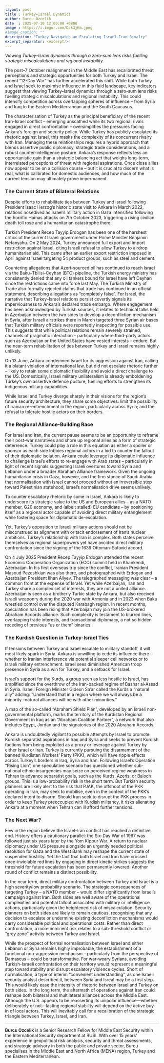 ```yaml
---
layout: post
title : Turkey–Israel Dynamics
author: Burcu Ozcelik
date  : 2025-07-10 12:00:00 +0800
image : https://i.imgur.com/Dck3jKm.jpeg
#image_caption: ""
description: "Turkey Navigates an Escalating Israel–Iran Rivalry"
excerpt_separator: <excerpt/>
---
```


_Viewing Turkey–Israel dynamics through a zero-sum lens risks fuelling strategic miscalculations and regional instability._

<excerpt/>

The post–7 October realignment in the Middle East has recalibrated threat perceptions and strategic opportunities for both Turkey and Israel. The recent “12-Day War” has further accelerated this shift. While both Turkey and Israel seek to maximise influence in this fluid landscape, key indicators suggest that viewing Turkey–Israel dynamics through a zero-sum lens risks fuelling strategic miscalculations and regional instability. This could intensify competition across overlapping spheres of influence – from Syria and Iraq to the Eastern Mediterranean and the South Caucasus.

The characterisation of Turkey as the principal beneficiary of the recent Iran-Israel conflict – emerging unscathed while its two regional rivals engaged in direct confrontation – oversimplifies the pressures facing Ankara’s foreign and security policy. While Turkey has publicly escalated its rhetoric against Israel, this masks the complexity of its concurrent rivalry with Iran. Managing these relationships requires a hybrid approach that blends assertive public diplomacy, strategic trade considerations, and a robust counter-intelligence posture. Ankara’s response reflects less an opportunistic gain than a strategic balancing act that weighs long-term, interrelated perceptions of threat with regional aspirations. Once close allies now appear to be on a collision course – but it is crucial to discern what is real, what is calibrated for domestic audiences, and how much of the current tension may ultimately prove impermanent.


### The Current State of Bilateral Relations

Despite efforts to rehabilitate ties between Turkey and Israel following President Isaac Herzog’s historic state visit to Ankara in March 2022, relations nosedived as Israel’s military action in Gaza intensified following the horrific Hamas attacks on 7th October 2023, triggering a rising civilian death toll rose and a humanitarian catastrophe there.

Turkish President Recep Tayyip Erdogan has been one of the harshest critics of the current Israeli government under Prime Minister Benjamin Netanyahu. On 2 May 2024, Turkey announced full export and import restriction against Israel, citing Israeli refusal to allow Turkey to airdrop humanitarian aid. This came after an earlier export restriction imposed in April against Israel targeting 54 product groups, such as steel and cement.

Countering allegations that Azeri-sourced oil has continued to reach Israel via the Baku–Tbilisi–Ceyhan (BTC) pipeline, the Turkish energy ministry has consistently denied that any oil tankers bound for Israel have left Ceyhan since the restrictions came into force last May. The Turkish Ministry of Trade also formally rejected claims that trade has continued in an official statement, describing allegations as “completely false”. For Israel, the narrative that Turkey–Israel relations persist covertly signals its imperviousness to Ankara’s declared trade embargo. Where engagement has been acknowledged by Turkish sources, it relates to technical talks held in Azerbaijan between the two sides to develop a deconfliction mechanism in Syria, after Israeli airstrikes there in March targeted three Syrian air bases that Turkish military officials were reportedly inspecting for possible use. This suggests that while political relations remain severely strained, channels of pragmatic interaction – particularly where third-party actors such as Azerbaijan or the United States have vested interests – endure. But the near-term rehabilitation of ties between Turkey and Israel remains highly unlikely.

On 13 June, Ankara condemned Israel for its aggression against Iran, calling it a blatant violation of international law, but did not escalate rhetoric further – likely to retain some diplomatic flexibility and avoid a direct challenge to the US. Domestically, Israeli military unilateralism is already emboldening Turkey’s own assertive defence posture, fuelling efforts to strengthen its indigenous military capabilities.

While Israel and Turkey diverge sharply in their visions for the region’s future security architecture, they share some objectives: limit the possibility of Iranian re-entrenchment in the region, particularly across Syria; and the refusal to tolerate hostile actors on their borders.


### The Regional Alliance-Building Race

For Israel and Iran, the current pause seems to be an opportunity to reframe their post-war narratives and shore up regional allies as a form of strategic deterrence. Turkey could play a role in this equation as either a spoiler or sponsor as each side lobbies regional actors in a bid to counter the fallout of their diplomatic isolation. Ankara could leverage its diplomatic influence to challenge Israel’s efforts to re-engage with Arab states – particularly in light of recent signals suggesting Israeli overtures toward Syria and Lebanon under a broader Abraham Alliance framework. Given the ongoing humanitarian crisis in Gaza, however, and the firm stance of Saudi Arabia that normalisation with Israel cannot proceed without an irreversible step toward Palestinian statehood, Israel’s normalisation drive seems unlikely.

To counter escalatory rhetoric by some in Israel, Ankara is likely to underscore its strategic value to the US and European allies – as a NATO member, G20 economy, and (albeit stalled) EU candidate – by positioning itself as a regional actor capable of avoiding direct military entanglement while fostering space for diplomatic de-escalation.

Yet, Turkey’s opposition to Israeli military actions should not be misconstrued as alignment with or tacit endorsement of Iran’s nuclear ambitions. Turkey’s relationship with Iran is complex. Both states perceive themselves as regional superpowers yet have avoided direct military confrontation since the signing of the 1639 Ottoman-Safavid accord.

On 4 July 2025 President Recep Tayyip Erdogan attended the recent Economic Cooperation Organization (ECO) summit held in Khankendi, Azerbaijan. In his first overseas trip since the conflict, Iranian President Masoud Pezeshkian was also there, and photographed with Erdogan and Azerbaijan President Ilhan Aliyev. The telegraphed messaging was clear – a common front at the expense of Israel. Yet while Azerbaijan, Iran and Turkey share a complex set of interests, they are not a united alliance. Azerbaijan is seen as a brotherly Turkic state by Ankara, but also received Israeli weaponry during the 2020 war with Armenia and in 2023 when Baku wrestled control over the disputed Karabagh region. In recent months, speculation has been rising that Azerbaijan may join the US-brokered Abraham Accords alliance. Such complexity is testament to blurred lines, overlapping trade interests, and transactional diplomacy, a not so hidden receding of previous “us or them” binaries.


### The Kurdish Question in Turkey-Israel Ties

If tensions between Turkey and Israel escalate to military standoff, it will most likely spark in Syria. Ankara is unwilling to cede its influence there – whether to Iranian interference via potential sleeper cell networks or to Israeli military entrenchment. Israel sees diminished American troop presence in Syria as a win for Turkey, and a setback for Israel.

Israel’s support for the Kurds, a group seen as less hostile to Israel, has amplified since the overthrow of the Iran-backed regime of Bashar al-Assad in Syria. Israeli Foreign Minister Gideon Sa’ar called the Kurds a “natural ally” adding: “Understand that in a region where we will always be a minority –natural alliances will be with other minorities.”

A map of the so-called “Abraham Shield Plan”, developed by an Israeli non-governmental platform, marks the territory of the Kurdistan Regional Government in Iraq as an “Abraham Coalition Partner”, a network that also includes Egypt, Jordan and the signatories of the 2020 Abraham Accords.

Ankara is undoubtedly vigilant to possible attempts by Israel to promote Kurdish separatist aspirations in Iraq and Syria and seeks to prevent Kurdish factions from being exploited as a proxy or leverage against Turkey by either Israel or Iran. Turkey is currently pursuing the disarmament of the banned Kurdistan Workers’ Party (PKK), which will have ripple effects across Turkey’s borders in Iraq, Syria and Iran. Following Israel’s Operation “Rising Lion”, one speculative scenario has questioned whether sub-national ethnic insurgencies may seize on perceived regime weakness in Tehran to advance separatist goals, such as the Kurds, Azeris, or Baloch groups. This is a low-probability risk in the short term. But Turkish security planners are likely alert to the risk that PJAK, the offshoot of the PKK operating in Iran, may seek to mobilise, even in the context of the PKK’s declared intent to disarm. Should Iran seek to disrupt the PKK process in order to keep Turkey preoccupied with Kurdish militancy, it risks alienating Ankara at a moment when Tehran can ill afford further tensions.


### The Next War?

Few in the region believe the Israel–Iran conflict has reached a definitive end. History offers a cautionary parallel: the Six-Day War of 1967 was followed just six years later by the Yom Kippur War. A return to nuclear diplomacy under US pressure alongside an urgently needed political resolution for Gaza and the West Bank may reshape the current state of suspended hostility. Yet the fact that both Israel and Iran have crossed once-inviolable red lines by engaging in direct kinetic strikes suggests the threshold for future escalation has been permanently lowered. Another round of conflict remains a distinct possibility.

In the near term, direct military confrontation between Turkey and Israel is a high severity/low probability scenario. The strategic consequences of targeting Turkey – a NATO member – would differ significantly from Israel’s campaign against Iran. Both sides are well aware of the operational complexities and potential fallout associated with military or intelligence actions, particularly given the heightened risk of miscalculation. Security planners on both sides are likely to remain cautious, recognising that any decision to escalate or undermine existing deconfliction mechanisms would carry considerable political and operational costs. Rather than direct confrontation, a more imminent risk relates to a sub-threshold conflict or “grey zone” activity between Turkey and Israel.

While the prospect of formal normalisation between Israel and either Lebanon or Syria remains highly improbable, the establishment of a functional non-aggression mechanism – particularly from the perspective of Damascus – could be transformative. For war-weary Syrians, avoiding Turkish-Israeli confrontation on their territory would represent a meaningful step toward stability and disrupt escalatory violence cycles. Short of normalisation, a type of interim “convenient understanding”, as one Israeli security analyst described it, between Syria and Isreal may be a first step. This would likely ease the intensity of rhetoric between Israel and Turkey on both sides. In the long term, the aftermath of operations against Iran could reshape both bilateral and multilateral alliances across the Middle East. Although the U.S. appears to be reasserting its unipolar influence—whether deliberately or not—lasting regional stability will depend on the active buy-in of local actors. This will inevitably call for a recalibration of the strategic triangle between Turkey, Israel, and Iran.

---

__Burcu Ozcelik__ is a Senior Research Fellow for Middle East Security within the International Security department at RUSI. With over 15 years’ experience in geopolitical risk analysis, security and threat assessments, and strategic advisory in both the public and private sector, Burcu specialises in the Middle East and North Africa (MENA) region, Turkey and the Eastern Mediterranean.
